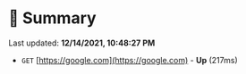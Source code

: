 # 📖 Summary
Last updated: **12/14/2021, 10:48:27 PM**

- `GET` [https://google.com](https://google.com) - **Up** (217ms)
